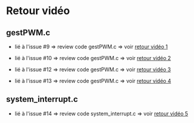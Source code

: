 # Retour vidéo 
## gestPWM.c

- lié à l'issue #9 => review code gestPWM.c => voir [retour vidéo 1](https://www.swisstransfer.com/d/ad7a98d8-04b5-45e7-b217-52f791bd63e9)

- lié à l'issue #10 => review code gestPWM.c => voir [retour vidéo 2](https://www.swisstransfer.com/d/b7834748-194a-4d95-aace-346bb0c693ae)

- lié à l'issue #12 => review code gestPWM.c => voir [retour vidéo 3](https://www.swisstransfer.com/d/e8a83d9c-cdab-4a9a-8694-63fabb952bf9)

- lié à l'issue #13 => review code gestPWM.c => voir [retour vidéo 4](https://www.swisstransfer.com/d/1949bd3c-ec0e-4689-a37e-e38541ca9cb5)

## system_interrupt.c

- lié à l'issue #14 => review code system_interrupt.c => voir [retour vidéo 5](https://www.swisstransfer.com/d/f8139f5f-c95c-4dab-8e52-4f2d5db31f24)
